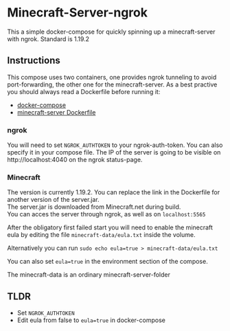 # Minecraft-Server-ngrok
This a simple docker-compose for quickly spinning up a minecraft-server with ngrok.
Standard is 1.19.2

## Instructions
This compose uses two containers, one provides ngrok tunneling to avoid port-forwarding, the other one for the minecraft-server. As a best practive you should always read a Dockerfile before running it:
- [docker-compose](docker-compose.yml)
- [minecraft-server Dockerfile](minecraft/Dockerfile)
### ngrok
You will need to set `NGROK_AUTHTOKEN` to your ngrok-auth-token. You can also specify it in your compose file.
The IP of the server is going to be visible on http://localhost:4040 on the ngrok status-page.
### Minecraft
The version is currently 1.19.2. You can replace the link in the Dockerfile for another version of the server.jar. <br>
The server.jar is downloaded from Minecraft.net during build. <br>
You can acces the server through ngrok, as well as on `localhost:5565`

After the obligatory first failed start you will need to enable the minecraft eula by editing the file `minecraft-data/eula.txt` inside the volume. 

Alternatively you can run
```sudo echo eula=true > minecraft-data/eula.txt``` 
 
 You can also set `eula=true` in the environment section of the compose.

The minecraft-data is an ordinary minecraft-server-folder
## TLDR
- Set `NGROK_AUTHTOKEN`
- Edit eula from false to `eula=true` in docker-compose
